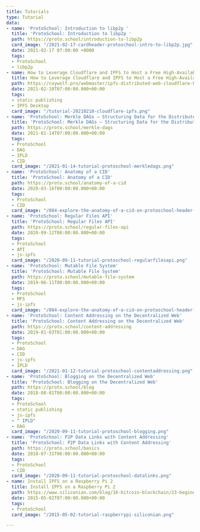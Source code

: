 ```yaml
---
title: Tutorials
type: Tutorial
data:
- name: 'ProtoSchool: Introduction to libp2p '
  title: 'ProtoSchool: Introduction to libp2p '
  path: https://proto.school/introduction-to-libp2p
  card_image: "/2021-02-17-cardheader-protoschool-intro-to-libp2p.jpg"
  date: 2021-02-17 07:00:00 +0000
  tags:
  - ProtoSchool
  - libp2p
- name: How to Leverage Cloudflare and IPFS to Host a Free High-Availability Site
  title: How to Leverage Cloudflare and IPFS to Host a Free High-Availability Site
  path: https://coywolf.pro/webmaster/ipfs-distributed-web-cloudflare-host-site/
  date: 2021-02-10T07:00:00.000+00:00
  tags:
  - static publishing
  - IPFS Desktop
  card_image: "/tutorial-20210210-cloudflare-ipfs.png"
- name: 'ProtoSchool: Merkle DAGs — Structuring Data for the Distributed Web'
  title: 'ProtoSchool: Merkle DAGs — Structuring Data for the Distributed Web'
  path: https://proto.school/merkle-dags
  date: 2021-01-14T07:00:00.000+00:00
  tags:
  - ProtoSchool
  - DAG
  - IPLD
  - CID
  card_image: "/2021-01-14-tutorial-protoschool-merkledags.png"
- name: 'ProtoSchool: Anatomy of a CID'
  title: 'ProtoSchool: Anatomy of a CID'
  path: https://proto.school/anatomy-of-a-cid
  date: 2020-03-16T00:00:00.000+00:00
  tags:
  - ProtoSchool
  - CID
  card_image: "/084-explore-the-anatomy-of-a-cid-on-protoschool-header-image.png"
- name: 'ProtoSchool: Regular Files API'
  title: 'ProtoSchool: Regular Files API'
  path: https://proto.school/regular-files-api
  date: 2020-09-12T00:00:00.000+00:00
  tags:
  - ProtoSchool
  - API
  - js-ipfs
  card_image: "/2020-09-11-tutorial-protoschool-regularfilesapi.png"
- name: 'ProtoSchool: Mutable File System'
  title: 'ProtoSchool: Mutable File System'
  path: https://proto.school/mutable-file-system
  date: 2019-06-11T00:00:00.000+00:00
  tags:
  - ProtoSchool
  - MFS
  - js-ipfs
  card_image: "/084-explore-the-anatomy-of-a-cid-on-protoschool-header-image.png"
- name: 'ProtoSchool: Content Addressing on the Decentralized Web'
  title: 'ProtoSchool: Content Addressing on the Decentralized Web'
  path: https://proto.school/content-addressing
  date: 2019-01-03T01:00:00.000+00:00
  tags:
  - ProtoSchool
  - DAG
  - CID
  - js-ipfs
  - IPLD
  card_image: "/2021-01-12-tutorial-protoschool-contentaddressing.png"
- name: 'ProtoSchool: Blogging on the Decentralized Web'
  title: 'ProtoSchool: Blogging on the Decentralized Web'
  path: https://proto.school/blog
  date: 2018-08-01T00:00:00.000+00:00
  tags:
  - ProtoSchool
  - static publishing
  - js-ipfs
  - " IPLD"
  - DAG
  card_image: "/2020-09-11-tutorial-protoschool-blogging.png"
- name: 'ProtoSchool: P2P Data Links with Content Addressing'
  title: 'ProtoSchool: P2P Data Links with Content Addressing'
  path: https://proto.school/basics
  date: 2018-07-31T06:00:00.000+00:00
  tags:
  - ProtoSchool
  - CID
  card_image: "/2020-09-11-tutorial-protoschool-datalinks.png"
- name: Install IPFS on a Raspberry Pi 2
  title: Install IPFS on a Raspberry Pi 2
  path: https://www.siliconian.com/blog/16-bitcoin-blockchain/23-beginner-s-guide-to-installing-ipfs-on-a-raspberry-pi-2
  date: 2015-05-02T07:00:00.000+00:00
  tags:
  - ProtoSchool
  card_image: "/2015-05-02-tutorial-raspberrypi-siliconian.png"

---
```

